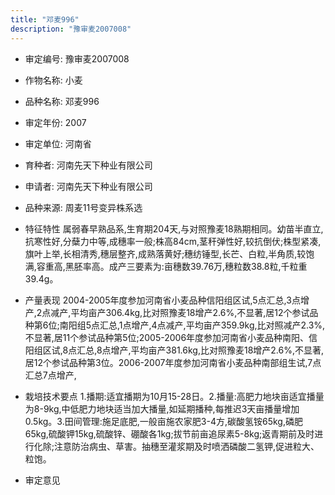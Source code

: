 ```yaml
---
title: "邓麦996"
description: "豫审麦2007008"
---
```

* 审定编号:  豫审麦2007008

*  作物名称:  小麦

*  品种名称:  邓麦996

*  审定年份:  2007

*  审定单位:  河南省

* 育种者:  河南先天下种业有限公司

*  申请者:  河南先天下种业有限公司

*  品种来源:  周麦11号变异株系选

*  特征特性
属弱春早熟品系,生育期204天,与对照豫麦18熟期相同。幼苗半直立,抗寒性好,分蘖力中等,成穗率一般;株高84cm,茎秆弹性好,较抗倒伏;株型紧凑,旗叶上举,长相清秀,穗层整齐,成熟落黄好;穗纺锤型,长芒、白粒,半角质,较饱满,容重高,黑胚率高。成产三要素为:亩穗数39.76万,穗粒数38.8粒,千粒重39.4g。

*  产量表现
2004-2005年度参加河南省小麦品种信阳组区试,5点汇总,3点增产,2点减产,平均亩产306.4kg,比对照豫麦18增产2.6%,不显著,居12个参试品种第6位;南阳组5点汇总,1点增产,4点减产,平均亩产359.9kg,比对照减产2.3%,不显著,居11个参试品种第5位;2005-2006年度参加河南省小麦品种南阳、信阳组区试,8点汇总,8点增产,平均亩产381.6kg,比对照豫麦18增产2.6%,不显著,居12个参试品种第3位。2006-2007年度参加河南省小麦品种南部组生试,7点汇总7点增产,

*  栽培技术要点
1.播期:适宜播期为10月15-28日。2.播量:高肥力地块亩适宜播量为8-9kg,中低肥力地块适当加大播量,如延期播种,每推迟3天亩播量增加0.5kg。3.田间管理:施足底肥,一般亩施农家肥3-4方,碳酸氢铵65kg,磷肥65kg,硫酸钾15kg,硫酸锌、硼酸各1kg;拔节前亩追尿素5-8kg;返青期前及时进行化除;注意防治病虫、草害。抽穗至灌浆期及时喷洒磷酸二氢钾,促进粒大、粒饱。

*  审定意见

